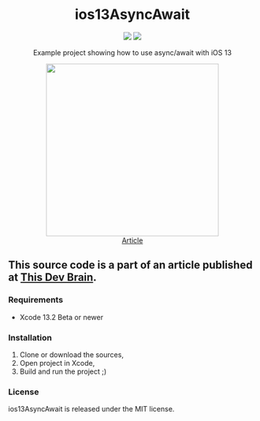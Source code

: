 <h1 align="center">ios13AsyncAwait</h1>

<p align="center">
  <img src="https://img.shields.io/badge/Made%20with-Swift+SwiftUI-64b587.svg" />
  <img src="https://img.shields.io/badge/license-MIT-blue.svg" />
</p>

<p align="center">Example project showing how to use async/await with iOS 13</p>

<p align="center">
  <a href="https://thisdevbrain.com/thisdevbrain.com/how-to-use-async-await-with-ios-13/" target="_blank">
    <img src="https://user-images.githubusercontent.com/6362174/139941834-dbec0865-6418-44ef-a5d8-145a2fb8da7b.png" width="350px">
    <br>
    Article
  </a>
</p>

## This source code is a part of an article published at [This Dev Brain](https://thisdevbrain.com/thisdevbrain.com/how-to-use-async-await-with-ios-13/).

### Requirements

- Xcode 13.2 Beta or newer

### Installation

1. Clone or download the sources,
2. Open project in Xcode,
3. Build and run the project ;)


### License

ios13AsyncAwait is released under the MIT license.
